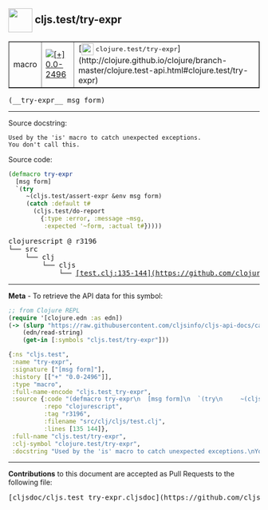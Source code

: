 ## <img width="48px" valign="middle" src="http://i.imgur.com/Hi20huC.png"> cljs.test/try-expr

 <table border="1">
<tr>

<td>macro</td>
<td><a href="https://github.com/cljsinfo/cljs-api-docs/tree/0.0-2496"><img valign="middle" alt="[+] 0.0-2496" src="https://img.shields.io/badge/+-0.0--2496-lightgrey.svg"></a> </td>
<td>
[<img height="24px" valign="middle" src="http://i.imgur.com/1GjPKvB.png"> <samp>clojure.test/try-expr</samp>](http://clojure.github.io/clojure/branch-master/clojure.test-api.html#clojure.test/try-expr)
</td>
</tr>
</table>

 <samp>
(__try-expr__ msg form)<br>
</samp>

---




Source docstring:

```
Used by the 'is' macro to catch unexpected exceptions.
You don't call this.
```

Source code:

```clj
(defmacro try-expr
  [msg form]
  `(try
     ~(cljs.test/assert-expr &env msg form)
     (catch :default t#
       (cljs.test/do-report 
         {:type :error, :message ~msg,
          :expected '~form, :actual t#}))))
```

 <pre>
clojurescript @ r3196
└── src
    └── clj
        └── cljs
            └── <ins>[test.clj:135-144](https://github.com/clojure/clojurescript/blob/r3196/src/clj/cljs/test.clj#L135-L144)</ins>
</pre>


---

__Meta__ - To retrieve the API data for this symbol:

```clj
;; from Clojure REPL
(require '[clojure.edn :as edn])
(-> (slurp "https://raw.githubusercontent.com/cljsinfo/cljs-api-docs/catalog/cljs-api.edn")
    (edn/read-string)
    (get-in [:symbols "cljs.test/try-expr"]))
```

```clj
{:ns "cljs.test",
 :name "try-expr",
 :signature ["[msg form]"],
 :history [["+" "0.0-2496"]],
 :type "macro",
 :full-name-encode "cljs.test_try-expr",
 :source {:code "(defmacro try-expr\n  [msg form]\n  `(try\n     ~(cljs.test/assert-expr &env msg form)\n     (catch :default t#\n       (cljs.test/do-report \n         {:type :error, :message ~msg,\n          :expected '~form, :actual t#}))))",
          :repo "clojurescript",
          :tag "r3196",
          :filename "src/clj/cljs/test.clj",
          :lines [135 144]},
 :full-name "cljs.test/try-expr",
 :clj-symbol "clojure.test/try-expr",
 :docstring "Used by the 'is' macro to catch unexpected exceptions.\nYou don't call this."}

```

---

__Contributions__ to this document are accepted as Pull Requests to the following file:

 <pre>
[cljsdoc/cljs.test_try-expr.cljsdoc](https://github.com/cljsinfo/cljs-api-docs/blob/master/cljsdoc/cljs.test_try-expr.cljsdoc)
</pre>

